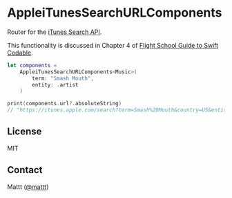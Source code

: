 # AppleiTunesSearchURLComponents

Router for the [iTunes Search API](https://affiliate.itunes.apple.com/resources/documentation/itunes-store-web-service-search-api/).

This functionality is discussed in Chapter 4 of
[Flight School Guide to Swift Codable](https://gumroad.com/l/codable).

```swift
let components =
    AppleiTunesSearchURLComponents<Music>(
        term: "Smash Mouth",
        entity: .artist
    )

print(components.url?.absoluteString)
// "https://itunes.apple.com/search?term=Smash%20Mouth&country=US&entity=musicArtist&lang=en_us"
```

## License

MIT

## Contact

Mattt ([@mattt](https://twitter.com/mattt))
